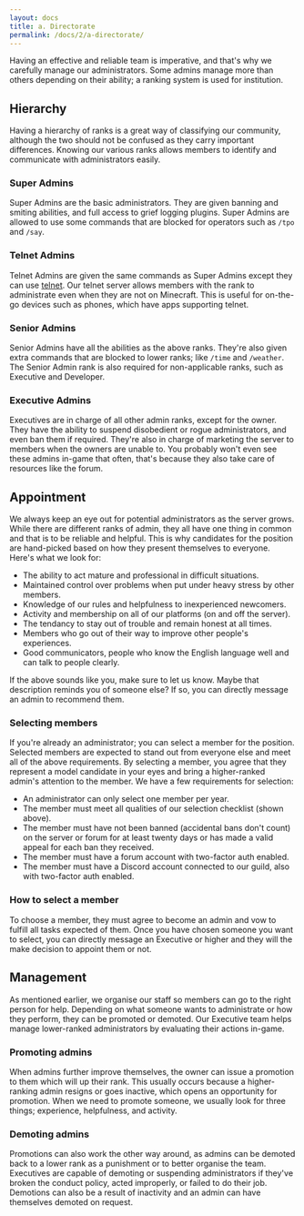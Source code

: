 ```yaml
---
layout: docs
title: a. Directorate
permalink: /docs/2/a-directorate/
---
```

Having an effective and reliable team is imperative, and that's why we carefully manage our administrators.
Some admins manage more than others depending on their ability; a ranking system is used for institution.

## Hierarchy
Having a hierarchy of ranks is a great way of classifying our community, although the two should not be confused as they carry important differences.
Knowing our various ranks allows members to identify and communicate with administrators easily.

### Super Admins
Super Admins are the basic administrators. They are given banning and smiting abilities, and full access to grief logging plugins. Super Admins are allowed to use some commands that are blocked for operators such as `/tpo` and `/say`.

### Telnet Admins
Telnet Admins are given the same commands as Super Admins except they can use [telnet](https://shadow.ga/docs/3/d-resources/#telnet-server). Our telnet server allows members with the rank to administrate even when they are not on Minecraft. This is useful for on-the-go devices such as phones, which have apps supporting telnet.

### Senior Admins
Senior Admins have all the abilities as the above ranks. They're also given extra commands that are blocked to lower ranks; like `/time` and `/weather`. The Senior Admin rank is also required for non-applicable ranks, such as Executive and Developer.

### Executive Admins
Executives are in charge of all other admin ranks, except for the owner. They have the ability to suspend disobedient or rogue administrators, and even ban them if required. They're also in charge of marketing the server to members when the owners are unable to. You probably won't even see these admins in-game that often, that's because they also take care of resources like the forum.

## Appointment
We always keep an eye out for potential administrators as the server grows.
While there are different ranks of admin, they all have one thing in common and that is to be reliable and helpful.
This is why candidates for the position are hand-picked based on how they present themselves to everyone.
Here's what we look for:
* The ability to act mature and professional in difficult situations.
* Maintained control over problems when put under heavy stress by other members.
* Knowledge of our rules and helpfulness to inexperienced newcomers.
* Activity and membership on all of our platforms (on and off the server).
* The tendancy to stay out of trouble and remain honest at all times.
* Members who go out of their way to improve other people's experiences.
* Good communicators, people who know the English language well and can talk to people clearly.

If the above sounds like you, make sure to let us know.
Maybe that description reminds you of someone else?
If so, you can directly message an admin to recommend them.

### Selecting members
If you're already an administrator; you can select a member for the position.
Selected members are expected to stand out from everyone else and meet all of the above requirements.
By selecting a member, you agree that they represent a model candidate in your eyes and bring a higher-ranked admin's attention to the member.
We have a few requirements for selection:
* An administrator can only select one member per year.
* The member must meet all qualities of our selection checklist (shown above).
* The member must have not been banned (accidental bans don't count) on the server or forum for at least twenty days or has made a valid appeal for each ban they received.
* The member must have a forum account with two-factor auth enabled.
* The member must have a Discord account connected to our guild, also with two-factor auth enabled.

### How to select a member
To choose a member, they must agree to become an admin and vow to fulfill all tasks expected of them.
Once you have chosen someone you want to select, you can directly message an Executive or higher and they will the make decision to appoint them or not.

## Management
As mentioned earlier, we organise our staff so members can go to the right person for help.
Depending on what someone wants to administrate or how they perform, they can be promoted or demoted.
Our Executive team helps manage lower-ranked administrators by evaluating their actions in-game.

### Promoting admins
When admins further improve themselves, the owner can issue a promotion to them which will up their rank.
This usually occurs because a higher-ranking admin resigns or goes inactive, which opens an opportunity for promotion.
When we need to promote someone, we usually look for three things; experience, helpfulness, and activity.

### Demoting admins
Promotions can also work the other way around, as admins can be demoted back to a lower rank as a punishment or to better organise the team.
Executives are capable of demoting or suspending administrators if they've broken the conduct policy, acted improperly, or failed to do their job.
Demotions can also be a result of inactivity and an admin can have themselves demoted on request.
